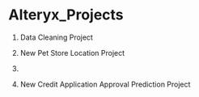 # Alteryx_Projects

1. Data Cleaning Project

3. New Pet Store Location Project
4. 
5. New Credit Application Approval Prediction Project


